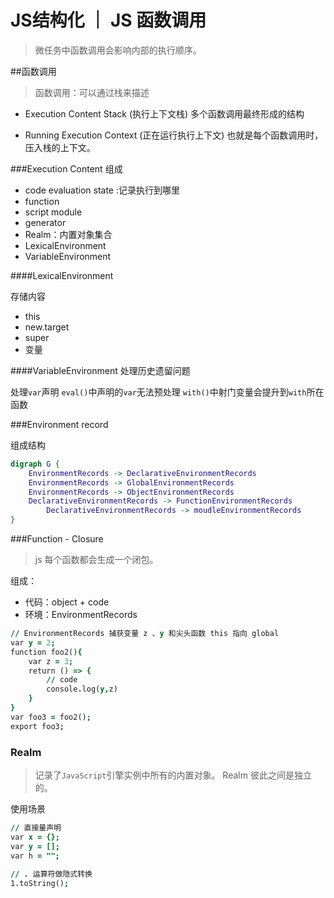 # JS结构化 ｜ JS 函数调用
> 微任务中函数调用会影响内部的执行顺序。

##函数调用
> 函数调用：可以通过栈来描述

* Execution Content Stack (执行上下文栈)
  多个函数调用最终形成的结构

* Running Execution Context (正在运行执行上下文)
  也就是每个函数调用时，压入栈的上下文。
  

###Execution Content 
组成
* code evaluation state :记录执行到哪里
* function
* script module
* generator
* Realm：内置对象集合
* LexicalEnvironment
* VariableEnvironment


####LexicalEnvironment

存储内容
* this
* new.target
* super
* 变量
    

####VariableEnvironment
处理历史遗留问题

处理`var`声明
`eval()`中声明的`var`无法预处理
`with()`中射门变量会提升到`with`所在函数

###Environment record

组成结构
```dot
digraph G {
    EnvironmentRecords -> DeclarativeEnvironmentRecords
    EnvironmentRecords -> GlobalEnvironmentRecords
    EnvironmentRecords -> ObjectEnvironmentRecords
    DeclarativeEnvironmentRecords -> FunctionEnvironmentRecords
        DeclarativeEnvironmentRecords -> moudleEnvironmentRecords
}
```


###Function - Closure
> js 每个函数都会生成一个闭包。
     
组成：
* 代码：object + code
* 环境：EnvironmentRecords


```j
// EnvironmentRecords 捕获变量 z 、y 和尖头函数 this 指向 global 
var y = 2;
function foo2(){
    var z = 3;
    return () => {
        // code 
        console.log(y,z)
    }
}
var foo3 = foo2();
export foo3;
```

### Realm
> 记录了`JavaScript`引擎实例中所有的内置对象。
> Realm 彼此之间是独立的。
 
使用场景
```j
// 直接量声明
var x = {};
var y = [];
var h = "";
 
// . 运算符做隐式转换
1.toString();
```